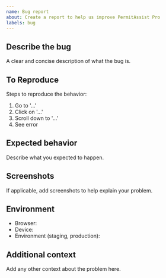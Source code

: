 ```yaml
---
name: Bug report
about: Create a report to help us improve PermitAssist Pro
labels: bug
---
```


## Describe the bug
A clear and concise description of what the bug is.

## To Reproduce
Steps to reproduce the behavior:
1. Go to '...'
2. Click on '...'
3. Scroll down to '...'
4. See error

## Expected behavior
Describe what you expected to happen.

## Screenshots
If applicable, add screenshots to help explain your problem.

## Environment
- Browser:
- Device:
- Environment (staging, production):

## Additional context
Add any other context about the problem here.
